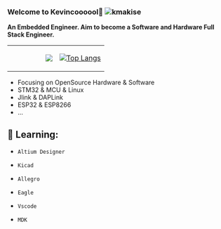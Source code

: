 ### Welcome to Kevincoooool👋  <img src="https://komarev.com/ghpvc/?username=kmakise" alt="kmakise" />  
**An Embedded Engineer. Aim to become a Software and Hardware Full Stack Engineer.**

<table>
<tr>
<td style = "width: 50%;">
<img align="right" src="https://github-readme-stats.vercel.app/api?username=kmakise&show_icons=true&icon_color=CE1D2D&text_color=718096&bg_color=ffffff&hide_title=true" />  

</td>
<td style = "width: 50%;">

[![Top Langs](https://github-readme-stats.vercel.app/api/top-langs/?username=kmakise&count_private=true&include_all_commits=true&hide_border=true&layout=compact)](http://apex.linn.top/)

</td>

</table>  

* Focusing on OpenSource Hardware & Software
* STM32 & MCU & Linux
* Jlink & DAPLink
* ESP32 & ESP8266
* ...
## :seedling: Learning:

- `Altium Designer`
- `Kicad`
- `Allegro`
- `Eagle`

- `Vscode`
- `MDK`
